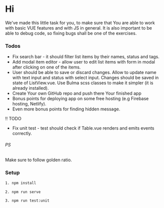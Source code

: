 # Hi
We've made this little task for you, to make sure that You are able to work with basic VUE features and with JS in general. It is also important to be able to debug code, so fixing bugs shall be one of the exercises.

### Todos
 - Fix search bar - it should filter list items by their names, status and tags.
 - Add modal item editor - allow user to edit list items with form in modal after clicking on one of the items.
 - User should be able to save or discard changes. Allow to update name with text input and status with select input. Changes should be saved in state of ListView.vue. Use Bulma scss classes to make it simpler (it is already installed).
 - Create Your own GitHub repo and push there Your finished app
 - Bonus points for deploying app on some free hosting (e.g Firebase hosting, Netlify).
 - Even more bonus points for finding hidden message.

 !! TODO
 - Fix unit test - test should check if Table.vue renders and emits events correctly.
###### PS
Make sure to follow golden ratio.

### Setup
 ```sh
1. npm install
```
 ```sh
2. npm run serve
```
 ```sh
3. npm run test:unit
```
